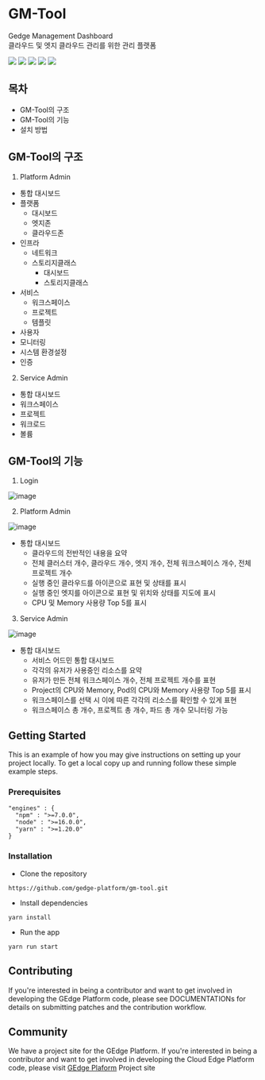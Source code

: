 # GM-Tool

Gedge Management Dashboard \
클라우드 및 엣지 클라우드 관리를 위한 관리 플랫폼

<img src="https://img.shields.io/badge/React-61DAFB?style=flat-square&logo=React&logoColor=white"/> <img src="https://img.shields.io/badge/HTML5-E34F26?style=flat-square&logo=HTML5&logoColor=white"/> <img src="https://img.shields.io/badge/CSS3-1572B6?style=flat-square&logo=CSS3&logoColor=white"/> <img src="https://img.shields.io/badge/Node.js-339933?style=flat-square&logo=Node.js&logoColor=white"/> <img src="https://img.shields.io/badge/npm-CB3837?style=flat-square&logo=npm&logoColor=white"/>

## 목차

- GM-Tool의 구조
- GM-Tool의 기능
- 설치 방법

## GM-Tool의 구조

1. Platform Admin

- 통합 대시보드
- 플랫폼
  - 대시보드
  - 엣지존
  - 클라우드존
- 인프라
  - 네트워크
  - 스토리지클래스
    - 대시보드
    - 스토리지클래스
- 서비스
  - 워크스페이스
  - 프로젝트
  - 템플릿
- 사용자
- 모니터링
- 시스템 환경설정
- 인증

2. Service Admin

- 통합 대시보드
- 워크스페이스
- 프로젝트
- 워크로드
- 볼륨

## GM-Tool의 기능

1. Login

![image](https://user-images.githubusercontent.com/96764768/187580059-e72428b8-8f96-48c1-96fb-794814a891bd.png)

2. Platform Admin

![image](https://user-images.githubusercontent.com/96764768/189065214-b203610c-c8f8-4c38-b398-783eaf93ae18.png)

- 통합 대시보드
  - 클라우드의 전반적인 내용을 요약
  - 전체 클러스터 개수, 클라우드 개수, 엣지 개수, 전체 워크스페이스 개수, 전체 프로젝트 개수
  - 실행 중인 클라우드를 아이콘으로 표현 및 상태를 표시
  - 실행 중인 엣지를 아이콘으로 표현 및 위치와 상태를 지도에 표시
  - CPU 및 Memory 사용량 Top 5를 표시

3. Service Admin

![image](https://user-images.githubusercontent.com/96764768/187577884-9bfc49ab-9eb9-4362-a141-8e72caf9b117.png)

- 통합 대시보드
  - 서비스 어드민 통합 대시보드
  - 각각의 유저가 사용중인 리소스를 요약
  - 유저가 만든 전체 워크스페이스 개수, 전체 프로젝트 개수를 표현
  - Project의 CPU와 Memory, Pod의 CPU와 Memory 사용량 Top 5를 표시
  - 워크스페이스를 선택 시 이에 따른 각각의 리소스를 확인할 수 있게 표현
  - 워크스페이스 총 개수, 프로젝트 총 개수, 파드 총 개수 모니터링 가능

## Getting Started

This is an example of how you may give instructions on setting up your project locally. To get a local copy up and running follow these simple example steps.

### Prerequisites

```
"engines" : {
  "npm" : ">=7.0.0",
  "node" : ">=16.0.0",
  "yarn" : ">=1.20.0"
}
```

### Installation

- Clone the repository

```
https://github.com/gedge-platform/gm-tool.git
```

- Install dependencies

```
yarn install
```

- Run the app

```
yarn run start
```

## Contributing

If you're interested in being a contributor and want to get involved in developing the GEdge Platform code, please see DOCUMENTATIONs for details on submitting patches and the contribution workflow.

## Community

We have a project site for the GEdge Platform. If you're interested in being a contributor and want to get involved in developing the Cloud Edge Platform code, please visit <a href="https://gedge-platform.github.io/">GEdge Plaform</a> Project site
